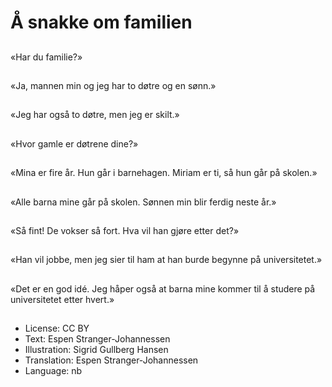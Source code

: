 # Å snakke om familien

##
«Har du familie?»

##
«Ja, mannen min og jeg har to døtre og en sønn.»

##
«Jeg har også to døtre, men jeg er skilt.»

##
«Hvor gamle er døtrene dine?»

##
«Mina er fire år. Hun går i barnehagen. Miriam er ti, så hun går på skolen.»

##
«Alle barna mine går på skolen. Sønnen min blir ferdig neste år.»

##
«Så fint! De vokser så fort. Hva vil han gjøre etter det?»

##
«Han vil jobbe, men jeg sier til ham at han burde begynne på universitetet.»

##
«Det er en god idé. Jeg håper også at barna mine kommer til å studere på universitetet etter hvert.»

##
* License: CC BY
* Text: Espen Stranger-Johannessen
* Illustration: Sigrid Gullberg Hansen
* Translation: Espen Stranger-Johannessen
* Language: nb
